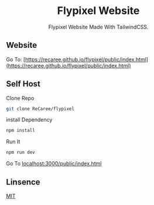 <div align="center">
    <h1>Flypixel Website</h1>
    <p>Flypixel Website Made With TailwindCSS.</p>
</div>

## Website

Go To: [https://recaree.github.io/flypixel/public/index.html](https://recaree.github.io/flypixel/public/index.html)

## Self Host

Clone Repo

```bash
git clone ReCaree/flypixel
```

install Dependency

```bash
npm install
```

Run It

```bash
npm run dev
```

Go To [localhost:3000/public/index.html](localhost:3000/public/index.html)

## Linsence

[MIT](https://choosealicense.com/licenses/mit/)
